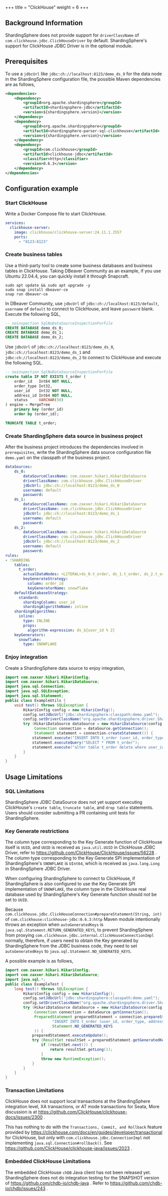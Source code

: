 +++
title = "ClickHouse"
weight = 6
+++

## Background Information

ShardingSphere does not provide support for `driverClassName` of `com.clickhouse.jdbc.ClickHouseDriver` by default.
ShardingSphere's support for ClickHouse JDBC Driver is in the optional module.

## Prerequisites

To use a `jdbcUrl` like `jdbc:ch://localhost:8123/demo_ds_0` for the data node in the ShardingSphere configuration file,
the possible Maven dependencies are as follows,

```xml
<dependencies>
    <dependency>
        <groupId>org.apache.shardingsphere</groupId>
        <artifactId>shardingsphere-jdbc</artifactId>
        <version>${shardingsphere.version}</version>
    </dependency>
    <dependency>
        <groupId>org.apache.shardingsphere</groupId>
        <artifactId>shardingsphere-parser-sql-clickhouse</artifactId>
        <version>${shardingsphere.version}</version>
    </dependency>
    <dependency>
        <groupId>com.clickhouse</groupId>
        <artifactId>clickhouse-jdbc</artifactId>
        <classifier>http</classifier>
        <version>0.6.3</version>
    </dependency>
</dependencies>
```

## Configuration example

### Start ClickHouse

Write a Docker Compose file to start ClickHouse.

```yaml
services:
  clickhouse-server:
    image: clickhouse/clickhouse-server:24.11.1.2557
    ports:
      - "8123:8123"
```

### Create business tables

Use a third-party tool to create some business databases and business tables in ClickHouse.
Taking DBeaver Community as an example, if you use Ubuntu 22.04.4, you can quickly install it through Snapcraft.

```shell
sudo apt update && sudo apt upgrade -y
sudo snap install dbeaver-ce
snap run dbeaver-ce
```

In DBeaver Community, use `jdbcUrl` of `jdbc:ch://localhost:8123/default`, `username` of `default` to connect to ClickHouse, 
and leave `password` blank.
Execute the following SQL,

```sql
-- noinspection SqlNoDataSourceInspectionForFile
CREATE DATABASE demo_ds_0;
CREATE DATABASE demo_ds_1;
CREATE DATABASE demo_ds_2;
```

Use `jdbcUrl` of `jdbc:ch://localhost:8123/demo_ds_0`, 
`jdbc:ch://localhost:8123/demo_ds_1` and `jdbc:ch://localhost:8123/demo_ds_2`
to connect to ClickHouse and execute the following SQL.

```sql
-- noinspection SqlNoDataSourceInspectionForFile
create table IF NOT EXISTS t_order (
    order_id   Int64 NOT NULL,
    order_type Int32,
    user_id    Int32 NOT NULL,
    address_id Int64 NOT NULL,
    status     VARCHAR(50)
) engine = MergeTree
    primary key (order_id)
    order by (order_id);

TRUNCATE TABLE t_order;
```

### Create ShardingSphere data source in business project

After the business project introduces the dependencies involved in `prerequisites`, 
write the ShardingSphere data source configuration file `demo.yaml` on the classpath of the business project.

```yaml
dataSources:
    ds_0:
        dataSourceClassName: com.zaxxer.hikari.HikariDataSource
        driverClassName: com.clickhouse.jdbc.ClickHouseDriver
        jdbcUrl: jdbc:ch://localhost:8123/demo_ds_0
        username: default
        password:
    ds_1:
        dataSourceClassName: com.zaxxer.hikari.HikariDataSource
        driverClassName: com.clickhouse.jdbc.ClickHouseDriver
        jdbcUrl: jdbc:ch://localhost:8123/demo_ds_1
        username: default
        password:
    ds_2:
        dataSourceClassName: com.zaxxer.hikari.HikariDataSource
        driverClassName: com.clickhouse.jdbc.ClickHouseDriver
        jdbcUrl: jdbc:ch://localhost:8123/demo_ds_2
        username: default
        password:
rules:
- !SHARDING
    tables:
      t_order:
        actualDataNodes: <LITERAL>ds_0.t_order, ds_1.t_order, ds_2.t_order
        keyGenerateStrategy:
          column: order_id
          keyGeneratorName: snowflake
    defaultDatabaseStrategy:
      standard:
        shardingColumn: user_id
        shardingAlgorithmName: inline
    shardingAlgorithms:
      inline:
        type: INLINE
        props:
          algorithm-expression: ds_${user_id % 2}
    keyGenerators:
      snowflake:
        type: SNOWFLAKE
```

### Enjoy integration

Create a ShardingSphere data source to enjoy integration,

```java
import com.zaxxer.hikari.HikariConfig;
import com.zaxxer.hikari.HikariDataSource;
import java.sql.Connection;
import java.sql.SQLException;
import java.sql.Statement;
public class ExampleUtils {
    void test() throws SQLException {
        HikariConfig config = new HikariConfig();
        config.setJdbcUrl("jdbc:shardingsphere:classpath:demo.yaml");
        config.setDriverClassName("org.apache.shardingsphere.driver.ShardingSphereDriver");
        try (HikariDataSource dataSource = new HikariDataSource(config);
             Connection connection = dataSource.getConnection();
             Statement statement = connection.createStatement()) {
            statement.execute("INSERT INTO t_order (user_id, order_type, address_id, status) VALUES (1, 1, 1, 'INSERT_TEST')");
            statement.executeQuery("SELECT * FROM t_order");
            statement.execute("alter table t_order delete where user_id=1");
        }
    }
}
```

## Usage Limitations

### SQL Limitations

ShardingSphere JDBC DataSource does not yet support executing ClickHouse's `create table`, `truncate table`,
and `drop table` statements.
Users should consider submitting a PR containing unit tests for ShardingSphere.

### Key Generate restrictions

The column type corresponding to the Key Generate function of ClickHouse itself is `UUID`, 
and `UUID` is received as `java.util.UUID` in ClickHouse JDBC Driver,
refer to https://github.com/ClickHouse/ClickHouse/issues/56228 .
The column type corresponding to the Key Generate SPI implementation of ShardingSphere's `SNOWFLAKE` is `UInt64`,
which is received as `java.lang.Long` in ShardingSphere JDBC Driver.

When configuring ShardingSphere to connect to ClickHouse, 
if ShardingSphere is also configured to use the Key Generate SPI implementation of `SNOWFLAKE`,
the column type in the ClickHouse real database used by ShardingSphere's Key Generate function should not be set to `UUID`.

Because `com.clickhouse.jdbc.ClickHouseConnection#prepareStatement(String, int)` of `com.clickhouse:clickhouse-jdbc:0.6.3:http`
Maven module intentionally throws an exception when `autoGeneratedKeys` is `java.sql.Statement.RETURN_GENERATED_KEYS`,
to prevent ShardingSphere from proxying `com.clickhouse.jdbc.internal.ClickHouseConnectionImpl` normally,
therefore, if users need to obtain the Key generated by ShardingSphere from the JDBC business code, 
they need to set `autoGeneratedKeys` to `java.sql.Statement.NO_GENERATED_KEYS`.

A possible example is as follows,

```java
import com.zaxxer.hikari.HikariConfig;
import com.zaxxer.hikari.HikariDataSource;
import java.sql.*;
public class ExampleTest {
    long test() throws SQLException {
        HikariConfig config = new HikariConfig();
        config.setJdbcUrl("jdbc:shardingsphere:classpath:demo.yaml");
        config.setDriverClassName("org.apache.shardingsphere.driver.ShardingSphereDriver");
        try (HikariDataSource dataSource = new HikariDataSource(config);
             Connection connection = dataSource.getConnection();
             PreparedStatement preparedStatement = connection.prepareStatement(
                     "INSERT INTO t_order (user_id, order_type, address_id, status) VALUES (1, 1, 1, 'INSERT_TEST')",
                     Statement.NO_GENERATED_KEYS
             )) {
            preparedStatement.executeUpdate();
            try (ResultSet resultSet = preparedStatement.getGeneratedKeys()) {
                if (resultSet.next()) {
                    return resultSet.getLong(1);
                }
                throw new RuntimeException();
            }
        }
    }
}
```

### Transaction Limitations

ClickHouse does not support local transactions at the ShardingSphere integration level, XA transactions, or AT mode transactions for Seata,
More discussion is at https://github.com/ClickHouse/clickhouse-docs/issues/2300 .

This has nothing to do with the `Transactions, Commit, and Rollback` feature provided by https://clickhouse.com/docs/en/guides/developer/transactional for ClickHouse,
but only with `com.clickhouse.jdbc.ConnectionImpl` not implementing `java.sql.Connection#rollback()`.
See https://github.com/ClickHouse/clickhouse-java/issues/2023 .

### Embedded ClickHouse Limitations

The embedded ClickHouse `chDB` Java client has not been released yet.
ShardingSphere does not do integration testing for the SNAPSHOT version of https://github.com/chdb-io/chdb-java .
Refer to https://github.com/chdb-io/chdb/issues/243 .
